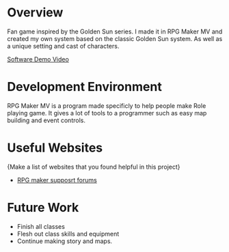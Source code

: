 # Overview

Fan game inspired by the Golden Sun series. I made it in RPG Maker MV and created my own system based on the classic
Golden Sun system. As well as a unique setting and cast of characters.

[Software Demo Video](http://youtube.link.goes.here)

# Development Environment

RPG Maker MV is a program made specificly to help people make Role playing game. It gives a lot of tools to a programmer such
as easy map building and event controls.

# Useful Websites

{Make a list of websites that you found helpful in this project}
* [RPG maker supposrt forums](https://forums.rpgmakerweb.com/index.php?forums/rpg-maker-mz-support.180/)

# Future Work
* Finish all classes
* Flesh out class skills and equipment
* Continue making story and maps.